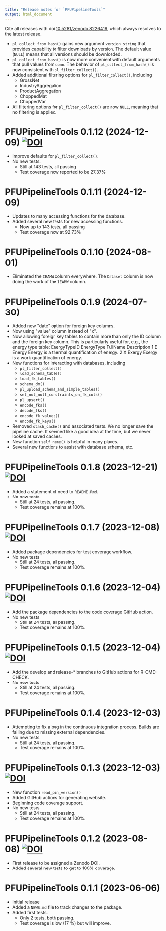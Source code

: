 ```yaml
---
title: "Release notes for `PFUPipelineTools`"
output: html_document
---
```



Cite all releases with doi [10.5281/zenodo.8226419](https://doi.org/10.5281/zenodo.8226419), 
which always resolves to the latest release.


* `pl_collect_from_hash()` gains new argument `version_string`
  that provides capability to filter downloads by version.
  The default value (`NULL`) means that all versions
  should be downloaded.
* `pl_collect_from_hash()` is now more convenient
  with default arguments that pull values from `conn`.
  The behavior of `pl_collect_from_hash()` is now consistent with
  `pl_filter_collect()`.
* Added additional filtering options for `pl_filter_collect()`, including
    - GrossNet
    - IndustryAggregation
    - ProductAggregation
    - ChoppedMat
    - ChoppedVar
* All filtering options for `pl_filter_collect()` are now `NULL`, 
  meaning that no filtering is applied.


# PFUPipelineTools 0.1.12 (2024-12-09) [![DOI](https://zenodo.org/badge/DOI/10.5281/zenodo.14589472.svg)](https://doi.org/10.5281/zenodo.14589472)

* Improve defaults for `pl_filter_collect()`.
* No new tests. 
    - Still at 143 tests, all passing
    - Test coverage now reported to be 27.37%


# PFUPipelineTools 0.1.11 (2024-12-09)

* Updates to many accessing functions for the database.
* Added several new tests for new accessing functions.
    - Now up to 143 tests, all passing
    - Test coverage now at 92.73%


# PFUPipelineTools 0.1.10 (2024-08-01)

* Eliminated the `IEAMW` column everywhere.
  The `Dataset` column is now doing the work of the `IEAMW` column.


# PFUPipelineTools 0.1.9 (2024-07-30)

* Added new "date" option for foreign key columns.
* Now using "value" column instead of "x".
* Now allowing foreign key tables to contain more than 
  only the ID column and the foreign key column.
  This is particularly useful for, e.g., 
  the energy type table:
  EnergyTypeID	EnergyType	FullName	Description
  1             E           Energy    Energy is a thermal quantification of energy.
  2             X	          Exergy    Exergy is a work quantification of energy.
* New functions for interacting with databases, including
    - `pl_filter_collect()`
    - `load_schema_table()`
    - `load_fk_tables()`
    - `schema_dm()`
    - `pl_upload_schema_and_simple_tables()`
    - `set_not_null_constraints_on_fk_cols()`
    - `pl_upsert()`
    - `encode_fks()`
    - `decode_fks()`
    - `encode_fk_values()`
    - `encode_fk_keys()`
* Removed `stash_cache()` and associated tests.
  We no longer save the pipeline cache.
  It seemed like a good idea at the time, but
  we never looked at saved caches.
* New function `self_name()` is helpful in many places.
* Several new functions to assist with database schema, etc.


# PFUPipelineTools 0.1.8 (2023-12-21) [![DOI](https://zenodo.org/badge/DOI/10.5281/zenodo.10420449.svg)](https://doi.org/10.5281/zenodo.10420449)

* Added a statement of need to `README.Rmd`.
* No new tests
    - Still at 24 tests, all passing.
    - Test coverage remains at 100%.


# PFUPipelineTools 0.1.7 (2023-12-08) [![DOI](https://zenodo.org/badge/DOI/10.5281/zenodo.10308793.svg)](https://doi.org/10.5281/zenodo.10308793)

* Added package dependencies for test coverage workflow.
* No new tests
    - Still at 24 tests, all passing.
    - Test coverage remains at 100%.


# PFUPipelineTools 0.1.6 (2023-12-04) [![DOI](https://zenodo.org/badge/DOI/10.5281/zenodo.10256768.svg)](https://doi.org/10.5281/zenodo.10256768)

* Add the package dependencies to the code coverage GitHub action.
* No new tests
    - Still at 24 tests, all passing.
    - Test coverage remains at 100%.


# PFUPipelineTools 0.1.5 (2023-12-04) [![DOI](https://zenodo.org/badge/DOI/10.5281/zenodo.10256712.svg)](https://doi.org/10.5281/zenodo.10256712)

* Add the develop and release-* branches to GitHub actions
  for R-CMD-CHECK.
* No new tests
    - Still at 24 tests, all passing.
    - Test coverage remains at 100%.


# PFUPipelineTools 0.1.4 (2023-12-03)

* Attempting to fix a bug in the continuous integration process.
  Builds are failing due to missing external dependencies.
* No new tests
    - Still at 24 tests, all passing.
    - Test coverage remains at 100%.


# PFUPipelineTools 0.1.3 (2023-12-03) [![DOI](https://zenodo.org/badge/DOI/10.5281/zenodo.10253202.svg)](https://doi.org/10.5281/zenodo.10253202)

* New function `read_pin_version()`
* Added GitHub actions for generating website.
* Beginning code coverage support.
* No new tests
    - Still at 24 tests, all passing.
    - Test coverage remains at 100%.


# PFUPipelineTools 0.1.2 (2023-08-08) [![DOI](https://zenodo.org/badge/DOI/10.5281/zenodo.8226420.svg)](https://doi.org/10.5281/zenodo.8226420)

* First release to be assigned a Zenodo DOI.
* Added several new tests
  to get to 100% coverage.


# PFUPipelineTools 0.1.1 (2023-06-06)

* Initial release
* Added a `NEWS.md` file to track changes to the package.
* Added first tests.
    * Only 2 tests, both passing.
    * Test coverage is low (17 %) but will improve.
